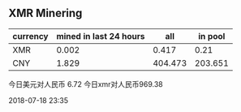## XMR Minering

|currency|mined in last 24 hours|all|in pool|
|---|---|---|---|
|XMR|0.002|0.417|0.21|
|CNY|1.829|404.473|203.651|

今日美元对人民币 6.72	今日xmr对人民币969.38


2018-07-18 23:35